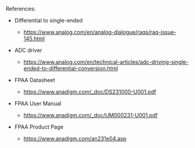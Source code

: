 References:
- Differential to single-ended
  - https://www.analog.com/en/analog-dialogue/raqs/raq-issue-145.html

- ADC driver
  - https://www.analog.com/en/technical-articles/adc-driving-single-ended-to-differential-conversion.html

- FPAA Datasheet
  - https://www.anadigm.com/_doc/DS231000-U001.pdf

- FPAA User Manual
  - https://www.anadigm.com/_doc/UM000231-U001.pdf

- FPAA Product Page
  - https://www.anadigm.com/an231e04.asp